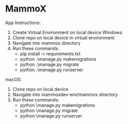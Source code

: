 # MammoX

App Instructions:
1. Create Virtual Environment on local device
Windows: 
1. Clone repo on local device in virtual environment 
2. Navigate into mammox directory
3. Run these commands:
    - pip install -r requirements.txt
    - python .\manage.py makemigrations
    - python .\manage.py migrate
    - python .\manage.py runserver
    
macOS: 
1. Clone repo on local device
2. Navigate into mammoxdev-env/mammox directory
3. Run these commands:
    - python \manage.py makemigrations
    - python \manage.py migrate
    - python \manage.py runserver

